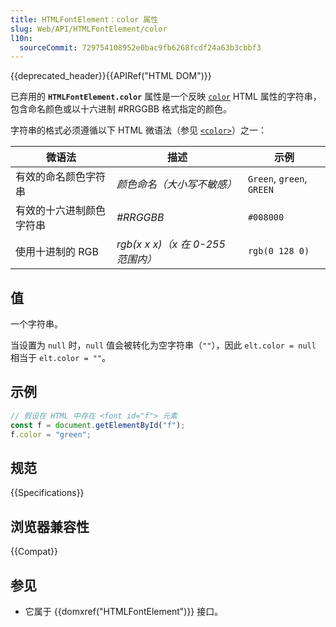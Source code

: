 ```yaml
---
title: HTMLFontElement：color 属性
slug: Web/API/HTMLFontElement/color
l10n:
  sourceCommit: 729754108952e0bac9fb6268fcdf24a63b3cbbf3
---
```


{{deprecated_header}}{{APIRef("HTML DOM")}}

已弃用的 **`HTMLFontElement.color`** 属性是一个反映 [`color`](/zh-CN/docs/Web/HTML/Element/font#color) HTML 属性的字符串，包含命名颜色或以十六进制 #RRGGBB 格式指定的颜色。

字符串的格式必须遵循以下 HTML 微语法（参见 [`<color>`](/zh-CN/docs/Web/CSS/color_value)）之一：

| 微语法                   | 描述                              | 示例                      |
| ------------------------ | --------------------------------- | ------------------------- |
| 有效的命名颜色字符串     | _颜色命名（大小写不敏感）_        | `Green`, `green`, `GREEN` |
| 有效的十六进制颜色字符串 | _#RRGGBB_                         | `#008000`                 |
| 使用十进制的 RGB         | _rgb(x x x)（x 在 0-255 范围内）_ | `rgb(0 128 0)`            |

## 值

一个字符串。

当设置为 `null` 时，`null` 值会被转化为空字符串（`""`），因此 `elt.color = null` 相当于 `elt.color = ""`。

## 示例

```js
// 假设在 HTML 中存在 <font id="f"> 元素
const f = document.getElementById("f");
f.color = "green";
```

## 规范

{{Specifications}}

## 浏览器兼容性

{{Compat}}

## 参见

- 它属于 {{domxref("HTMLFontElement")}} 接口。
